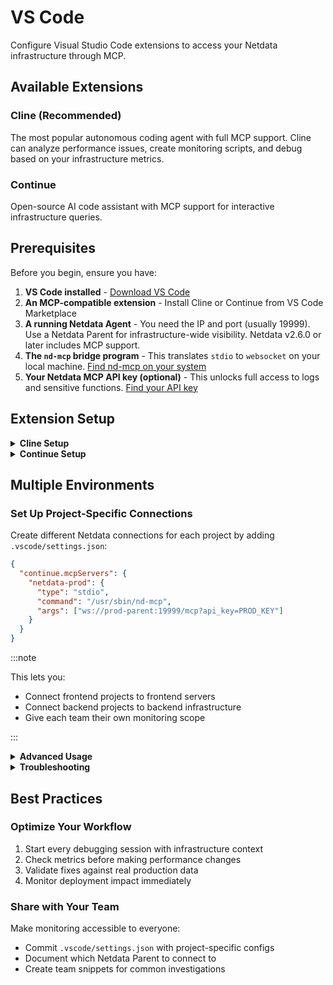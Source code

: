# VS Code

Configure Visual Studio Code extensions to access your Netdata infrastructure through MCP.

## Available Extensions

### Cline (Recommended)

The most popular autonomous coding agent with full MCP support. Cline can analyze performance issues, create monitoring scripts, and debug based on your infrastructure metrics.

### Continue

Open-source AI code assistant with MCP support for interactive infrastructure queries.

## Prerequisites

Before you begin, ensure you have:

1. **VS Code installed** - [Download VS Code](https://code.visualstudio.com)
2. **An MCP-compatible extension** - Install Cline or Continue from VS Code Marketplace
3. **A running Netdata Agent** - You need the IP and port (usually 19999). Use a Netdata Parent for infrastructure-wide visibility. Netdata v2.6.0 or later includes MCP support.
4. **The `nd-mcp` bridge program** - This translates `stdio` to `websocket` on your local machine. [Find nd-mcp on your system](/docs/learn/mcp.md#finding-the-nd-mcp-bridge)
5. **Your Netdata MCP API key (optional)** - This unlocks full access to logs and sensitive functions. [Find your API key](/docs/learn/mcp.md#finding-your-api-key)

## Extension Setup

<details>
<summary><strong>Cline Setup</strong></summary>
<br/>

### Install Cline

1. Open VS Code Extensions (Ctrl+Shift+X)
2. Search for "Cline"
3. Click Install
4. Reload VS Code when prompted

### Configure Cline for Netdata

1. Open VS Code Settings (Ctrl+,)
2. Search for "Cline MCP"
3. Add your Netdata configuration:

```json
{
  "cline.mcpServers": [
    {
      "name": "netdata",
      "command": "/usr/sbin/nd-mcp",
      "args": [
        "ws://YOUR_NETDATA_IP:19999/mcp?api_key=NETDATA_MCP_API_KEY"
      ]
    }
  ]
}
```

Replace:
- `/usr/sbin/nd-mcp` - Your actual nd-mcp path
- `YOUR_NETDATA_IP` - Your Netdata server's IP or hostname
- `NETDATA_MCP_API_KEY` - Your API key (or remove `?api_key=...` for limited access)

### Use Cline with Netdata

1. Open Cline chat (Ctrl+Shift+P → "Cline: Open Chat")
2. Ask Cline to interact with your infrastructure:

```
Create a Python script that monitors CPU usage from Netdata and alerts when it exceeds 80%
```

```
Analyze the performance metrics for my database servers over the last hour
```

```
Debug why my web server is responding slowly based on Netdata metrics
```

Cline will autonomously connect to Netdata, analyze metrics, and create solutions for you.

</details>

<details>
<summary><strong>Continue Setup</strong></summary>
<br/>

### Install Continue

1. Open VS Code
2. Go to Extensions (Ctrl+Shift+X)
3. Search for "Continue"
4. Click Install

:::important

5. Reload VS Code (Ctrl+R or Cmd+R on macOS)

:::

### Verify Your Setup First

Before configuring Continue, test that everything works:

#### 1. Test nd-mcp Bridge
```bash
# Run this in your terminal
/path/to/nd-mcp ws://YOUR_NETDATA_IP:19999/mcp

# You should see:
# nd-mcp: Connecting to ws://YOUR_NETDATA_IP:19999/mcp...
# nd-mcp: Connected
# Press Ctrl+C to stop
```

If this fails:
- Verify the nd-mcp path is correct
- Make the file executable: `chmod +x /path/to/nd-mcp`
- Check that Netdata is running

#### 2. Test Network Access
```bash
# Verify you can reach Netdata
curl http://YOUR_NETDATA_IP:19999/api/v3/info
```

If this fails:
- Check firewall rules for port 19999
- Verify Netdata status: `sudo systemctl status netdata`
- Ensure your machine can reach the Netdata server

#### 3. Test Your API Key (Optional)
```bash
# If using an API key, test it works
/path/to/nd-mcp ws://YOUR_NETDATA_IP:19999/mcp?api_key=YOUR_API_KEY
```

### Configure Continue for Netdata

1. Open Command Palette (Ctrl+Shift+P or Cmd+Shift+P on macOS)
2. Type "Continue: Open config.json"
3. Add your Netdata configuration:

```json
{
  "models": [
    {
      "title": "Claude 3.5 Sonnet",
      "provider": "anthropic",
      "model": "claude-3-5-sonnet-20241022",
      "apiKey": "YOUR_ANTHROPIC_KEY"
    }
  ],
  "mcpServers": {
    "netdata": {
      "type": "stdio",
      "command": "/usr/sbin/nd-mcp",
      "args": [
        "ws://YOUR_NETDATA_IP:19999/mcp?api_key=NETDATA_MCP_API_KEY"
      ]
    }
  }
}
```

Replace:
- `/usr/sbin/nd-mcp` - Your verified nd-mcp path from testing
- `YOUR_NETDATA_IP` - Your Netdata server's IP or hostname
- `NETDATA_MCP_API_KEY` - Your API key (or omit `?api_key=...` for limited access)
- `YOUR_ANTHROPIC_KEY` - Your Anthropic API key

:::info

The model name shown above is an example. Check [Continue's documentation](https://docs.continue.dev/setup/select-model) for current model names and providers.

:::

:::note

The `"type": "stdio"` field is required for local MCP servers.

:::

4. Save the file (Ctrl+S or Cmd+S)
5. Restart VS Code to load MCP servers

### Verify Your Connection

After restarting VS Code:

1. Open Continue chat (Ctrl+L or Cmd+L)
2. Open VS Code Output panel (View → Output)
3. Select "Continue" from the dropdown
4. Look for success messages:
   ```
   [MCP] Starting server: netdata
   [MCP] Server started successfully: netdata
   ```

### Common Issues and Solutions

:::warning

**"MCP server failed to start"**

:::

:::tip

- Verify nd-mcp path is absolute and correct
- Make the file executable
- Check that `"type": "stdio"` is in your config
- Review VS Code Output → Continue for details

:::

:::warning

**"@netdata not recognized"**

:::

:::tip

- Restart VS Code after saving config
- Fix any JSON syntax errors (watch for trailing commas)
- Ensure "mcpServers" is at the config root level
- Remember: MCP only works in Continue's agent mode

:::

:::warning

**"Connection refused" errors**

:::

:::tip

- Run the network test again
- Verify Netdata is running
- Check port 19999 is open
- Try connecting without API key first

:::

:::warning

**"Authentication failed"**

:::

:::tip

- Double-check your API key (no extra spaces)
- Verify you're using the correct instance's key
- Test basic connectivity without API key

:::

### Use Continue with Netdata

Press Ctrl+L (or Cmd+L) to open Continue chat and query your infrastructure:

```
@netdata what's the current CPU usage across all servers?
```

```
@netdata show memory usage trends for the database server over the last 4 hours
```

```
@netdata are there any active alerts or anomalies?
```

```
@netdata which services are consuming the most resources right now?
```

<details>
<summary><strong>Still Having Issues?</strong></summary>
<br/>

1. **Enable debug logging** in Continue settings:
   ```json
   "continueOptions": {
     "logLevel": "debug"
   }
   ```

2. **Check all available logs**:
   - VS Code Output → Continue
   - VS Code Output → Extension Host
   - Developer Tools (Help → Toggle Developer Tools) → Console

3. **Try a minimal setup**:
   - Remove the API key temporarily
   - Use IP address instead of hostname
   - Disable any proxy settings
</details>

</details>

## Multiple Environments

### Set Up Project-Specific Connections

Create different Netdata connections for each project by adding `.vscode/settings.json`:

```json
{
  "continue.mcpServers": {
    "netdata-prod": {
      "type": "stdio",
      "command": "/usr/sbin/nd-mcp",
      "args": ["ws://prod-parent:19999/mcp?api_key=PROD_KEY"]
    }
  }
}
```

:::note

This lets you:
- Connect frontend projects to frontend servers
- Connect backend projects to backend infrastructure
- Give each team their own monitoring scope

:::

<details>
<summary><strong>Advanced Usage</strong></summary>
<br/>

### Create Custom VS Code Commands

Add Netdata queries to your command palette:

```json
{
  "commands": [
    {
      "command": "netdata.checkHealth",
      "title": "Netdata: Check System Health"
    }
  ]
}
```

### Automate with Tasks

Add monitoring checks to `tasks.json`:

```json
{
  "version": "2.0.0",
  "tasks": [
    {
      "label": "Check Production Metrics",
      "type": "shell",
      "command": "continue",
      "args": ["--ask", "@netdata show current system status"]
    }
  ]
}
```

### Create Monitoring Snippets

Speed up common queries with snippets:

```json
{
  "Check Performance": {
    "prefix": "perf",
    "body": [
      "// @netdata: Current ${1:CPU} usage?",
      "$0"
    ]
  }
}
```
</details>

</details>

<details>
<summary><strong>Troubleshooting</strong></summary>
<br/>

:::warning

**Extension can't find MCP**

:::

:::tip

- Restart VS Code after any configuration change
- Check extension logs (Output → Continue/Cline)
- Validate your JSON syntax

:::

:::warning

**Can't connect to Netdata**

:::

:::tip

- Test connection: `curl http://YOUR_NETDATA_IP:19999/api/v3/info`
- Verify nd-mcp is executable
- Check network access from your machine

:::

:::warning

**@netdata not working**

:::

:::tip

- Type `@netdata` exactly (case-sensitive)
- Verify MCP server configuration is saved
- Reload VS Code window (Ctrl+R)

:::

:::warning

**Slow performance**

:::

:::tip

- Connect to a local Netdata Parent for faster queries
- Monitor VS Code's memory usage
- Disable unnecessary extensions

:::
</details>

</details>

## Best Practices

### Optimize Your Workflow

1. Start every debugging session with infrastructure context
2. Check metrics before making performance changes
3. Validate fixes against real production data
4. Monitor deployment impact immediately

### Share with Your Team

Make monitoring accessible to everyone:

- Commit `.vscode/settings.json` with project-specific configs
- Document which Netdata Parent to connect to
- Create team snippets for common investigations